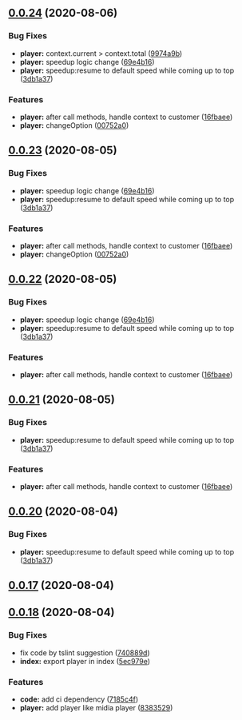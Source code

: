 ## [0.0.24](https://github.com/youkaisteve/oddment/compare/v0.0.18...v0.0.24) (2020-08-06)


### Bug Fixes

* **player:** context.current > context.total ([9974a9b](https://github.com/youkaisteve/oddment/commit/9974a9bc2acf9b491f5d4d933cccda955661a430))
* **player:** speedup logic change ([69e4b16](https://github.com/youkaisteve/oddment/commit/69e4b16f84b0120ee2e8bcf61879008567ce4996))
* **player:** speedup:resume to default speed while coming up to top ([3db1a37](https://github.com/youkaisteve/oddment/commit/3db1a377ffeada9231397299b9967633873f7854))


### Features

* **player:** after call methods, handle context to customer ([16fbaee](https://github.com/youkaisteve/oddment/commit/16fbaee7fe5bef8cb057a2e1f22eb71c047f3339))
* **player:** changeOption ([00752a0](https://github.com/youkaisteve/oddment/commit/00752a0c15d787a2d1f990e9832476d3a31c8d6a))



## [0.0.23](https://github.com/youkaisteve/oddment/compare/v0.0.18...v0.0.23) (2020-08-05)


### Bug Fixes

* **player:** speedup logic change ([69e4b16](https://github.com/youkaisteve/oddment/commit/69e4b16f84b0120ee2e8bcf61879008567ce4996))
* **player:** speedup:resume to default speed while coming up to top ([3db1a37](https://github.com/youkaisteve/oddment/commit/3db1a377ffeada9231397299b9967633873f7854))


### Features

* **player:** after call methods, handle context to customer ([16fbaee](https://github.com/youkaisteve/oddment/commit/16fbaee7fe5bef8cb057a2e1f22eb71c047f3339))
* **player:** changeOption ([00752a0](https://github.com/youkaisteve/oddment/commit/00752a0c15d787a2d1f990e9832476d3a31c8d6a))



## [0.0.22](https://github.com/youkaisteve/oddment/compare/v0.0.18...v0.0.22) (2020-08-05)


### Bug Fixes

* **player:** speedup logic change ([69e4b16](https://github.com/youkaisteve/oddment/commit/69e4b16f84b0120ee2e8bcf61879008567ce4996))
* **player:** speedup:resume to default speed while coming up to top ([3db1a37](https://github.com/youkaisteve/oddment/commit/3db1a377ffeada9231397299b9967633873f7854))


### Features

* **player:** after call methods, handle context to customer ([16fbaee](https://github.com/youkaisteve/oddment/commit/16fbaee7fe5bef8cb057a2e1f22eb71c047f3339))



## [0.0.21](https://github.com/youkaisteve/oddment/compare/v0.0.18...v0.0.21) (2020-08-05)


### Bug Fixes

* **player:** speedup:resume to default speed while coming up to top ([3db1a37](https://github.com/youkaisteve/oddment/commit/3db1a377ffeada9231397299b9967633873f7854))


### Features

* **player:** after call methods, handle context to customer ([16fbaee](https://github.com/youkaisteve/oddment/commit/16fbaee7fe5bef8cb057a2e1f22eb71c047f3339))



## [0.0.20](https://github.com/youkaisteve/oddment/compare/v0.0.18...v0.0.20) (2020-08-04)


### Bug Fixes

* **player:** speedup:resume to default speed while coming up to top ([3db1a37](https://github.com/youkaisteve/oddment/commit/3db1a377ffeada9231397299b9967633873f7854))



## [0.0.17](https://github.com/youkaisteve/oddment/compare/v0.0.18...v0.0.17) (2020-08-04)



## [0.0.18](https://github.com/youkaisteve/oddment/compare/7185c4fa3977ba7cccb5f0a2ddd7179161bbe1c5...v0.0.18) (2020-08-04)


### Bug Fixes

* fix code by tslint suggestion ([740889d](https://github.com/youkaisteve/oddment/commit/740889d6ad4f72a3d1683ab6ac33e3adb8fd4c80))
* **index:** export player in index ([5ec979e](https://github.com/youkaisteve/oddment/commit/5ec979e42a68d83ca74015b8a15f2dba8f89c694))


### Features

* **code:** add ci dependency ([7185c4f](https://github.com/youkaisteve/oddment/commit/7185c4fa3977ba7cccb5f0a2ddd7179161bbe1c5))
* **player:** add player like midia player ([8383529](https://github.com/youkaisteve/oddment/commit/838352930be1fdfc2ae1e3664231b13f486ff949))



